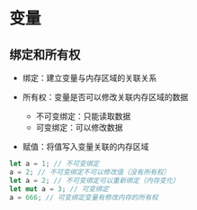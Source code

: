 # 变量

## 绑定和所有权

- 绑定：建立变量与内存区域的关联关系
- 所有权：变量是否可以修改关联内存区域的数据

    - 不可变绑定：只能读取数据
    - 可变绑定：可以修改数据

- 赋值：将值写入变量关联的内存区域

```rust
let a = 1; // 不可变绑定
a = 2; // 不可变绑定不可以修改值（没有所有权） 
let a = 2; // 不可变绑定可以重新绑定（内存变化）
let mut a = 3; // 可变绑定
a = 666; // 可变绑定变量有修改内存的所有权
```
